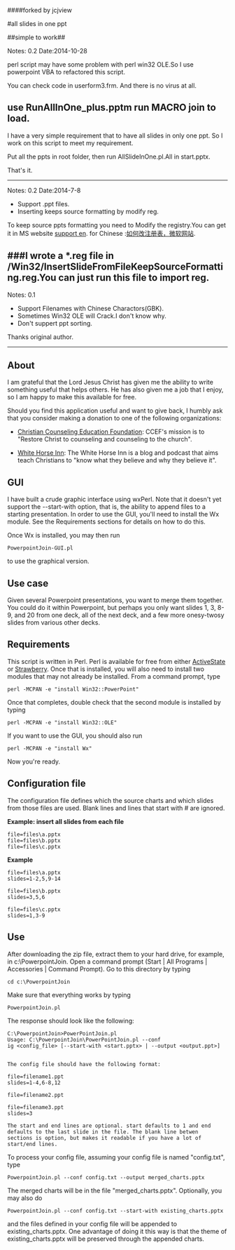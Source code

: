 ####forked by jcjview

#all slides in  one ppt

##simple to work##

Notes:
0.2     Date:2014-10-28

perl script may have some problem with perl win32 OLE.So I use powerpoint VBA to refactored this script. 

You can check code in userform3.frm. And there is no virus at all.

use RunAllInOne_plus.pptm run MACRO join to load.
---
I have a very simple requirement that to have all slides in only one ppt.
So I work on this script to meet my requirement.

Put all the ppts in root folder, then run AllSlideInOne.pl.All in start.pptx.

That's it.

---

Notes:
0.2     Date:2014-7-8

- Support .ppt files.
- Inserting keeps source formatting by modify reg.

To keep source ppts formatting you need to Modify the registry.You can get it in MS website [support en](http://support.microsoft.com/kb/2433043/en "support.microsoft.com"). for Chinese :[如何改注册表，微软网站](http://support.microsoft.com/kb/2433043/zh-cn).

###I wrote a *.reg file in /Win32/InsertSlideFromFileKeepSourceFormatting.reg.You can just run this file to import reg.
 ---





Notes:
0.1 
	

- Support Filenames with Chinese Charactors(GBK).
- Sometimes Win32 OLE will Crack.I don't know why.
- Don't suppert ppt sorting.
	

Thanks original author.

----------
 
## About
I am grateful that the Lord Jesus Christ has given me the ability to write something useful that helps others. He has also given me a job that I enjoy, so I am happy to make this available for free.

Should you find this application useful and want to give back, I humbly ask that you consider making a donation to one of the following organizations:

*  [Christian Counseling Education Foundation](http://www.ccef.org/donate): CCEF's mission is to "Restore Christ to counseling and counseling to the church".

* [White Horse Inn](http://www.whitehorseinn.org/partnerships/support-us.html): The White Horse Inn is a blog and podcast that aims teach Christians to "know what they believe and why they believe it".

## GUI
I have built a crude graphic interface using wxPerl. Note that it doesn't yet support the --start-with option, that is, the ability to append files to a starting presentation. In order to use the GUI, you'll need to install the Wx module. See the Requirements sections for details on how to do this.

Once Wx is installed, you may then run

    PowerpointJoin-GUI.pl

to use the graphical version.

## Use case
Given several Powerpoint presentations, you want to merge them together. You could do it within Powerpoint, but perhaps you only want slides 1, 3, 8-9, and 20 from one deck, all of the next deck, and a few more onesy-twosy slides from various other decks.

## Requirements
This script is written in Perl. Perl is available for free from either [ActiveState](http://www.activestate.com/activeperl/downloads) or [Strawberry](http://www.strawberry.com). Once that is installed, you will also need to install two modules that may not already be installed. From a command prompt, type

    perl -MCPAN -e "install Win32::PowerPoint"

Once that completes, double check that the second module is installed by typing

    perl -MCPAN -e "install Win32::OLE"

If you want to use the GUI, you should also run

    perl -MCPAN -e "install Wx"

Now you're ready.

## Configuration file
The configuration file defines which the source charts and which slides from those files are used. Blank lines and lines that start with # are ignored.


**Example: insert all slides from each file**

    file=files\a.pptx
    file=files\b.pptx
    file=files\c.pptx

**Example**

    file=files\a.pptx
    slides=1-2,5,9-14

    file=files\b.pptx
    slides=3,5,6

    file=files\c.pptx
    slides=1,3-9
    
## Use
After downloading the zip file, extract them to your hard drive, for example, in c:\PowerpointJoin. Open a command prompt (Start | All Programs | Accessories | Command Prompt). Go to this directory by typing 

    cd c:\PowerpointJoin

Make sure that everything works by typing

    PowerpointJoin.pl

The response should look like the following:

    C:\PowerpointJoin>PowerPointJoin.pl
    Usage: C:\PowerpointJoin\PowerPointJoin.pl --conf
    ig <config_file> [--start-with <start.pptx> | --output <output.ppt>]


    The config file should have the following format:

    file=filename1.ppt
    slides=1-4,6-8,12

    file=filename2.ppt

    file=filename3.ppt
    slides=3

    The start and end lines are optional. start defaults to 1 and end
    defaults to the last slide in the file. The blank line betwen
    sections is option, but makes it readable if you have a lot of
    start/end lines.

To process your config file, assuming your config file is named "config.txt", type

    PowerpointJoin.pl --conf config.txt --output merged_charts.pptx

The merged charts will be in the file "merged_charts.pptx". Optionally, you may also do

    PowerpointJoin.pl --conf config.txt --start-with existing_charts.pptx

and the files defined in your config file will be appended to existing_charts.pptx. One advantage of doing it this way is that the theme of existing_charts.pptx will be preserved through the appended charts.

